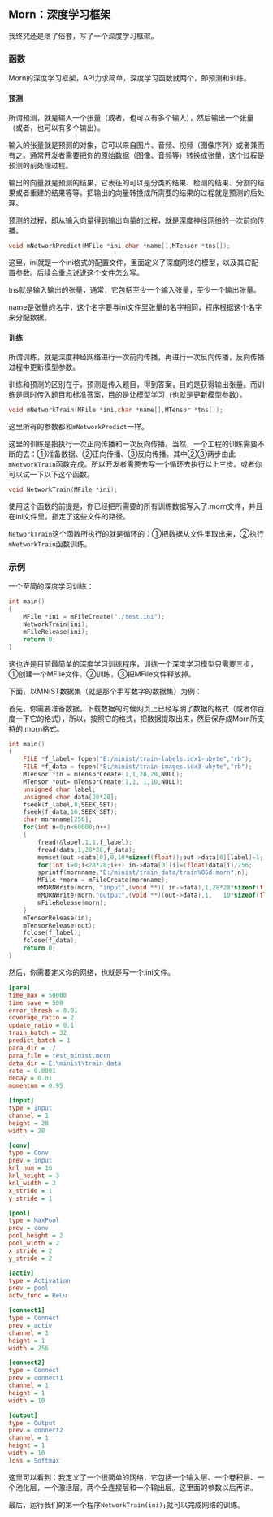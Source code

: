 ## Morn：深度学习框架

我终究还是落了俗套，写了一个深度学习框架。



### 函数

Morn的深度学习框架，API力求简单，深度学习函数就两个，即预测和训练。



#### 预测

所谓预测，就是输入一个张量（或者，也可以有多个输入），然后输出一个张量（或者，也可以有多个输出）。

输入的张量就是预测的对象，它可以来自图片、音频、视频（图像序列）或者兼而有之。通常开发者需要把你的原始数据（图像、音频等）转换成张量，这个过程是预测的前处理过程。

输出的向量就是预测的结果，它表征的可以是分类的结果、检测的结果、分割的结果或者重建的结果等等。把输出的向量转换成所需要的结果的过程就是预测的后处理。

预测的过程，即从输入向量得到输出向量的过程，就是深度神经网络的一次前向传播。

```c
void mNetworkPredict(MFile *ini,char *name[],MTensor *tns[]);
```

这里，ini就是一个ini格式的配置文件，里面定义了深度网络的模型，以及其它配置参数。后续会重点说说这个文件怎么写。

tns就是输入输出的张量，通常，它包括至少一个输入张量，至少一个输出张量。

name是张量的名字，这个名字要与ini文件里张量的名字相同，程序根据这个名字来分配数据。



#### 训练

所谓训练，就是深度神经网络进行一次前向传播，再进行一次反向传播，反向传播过程中更新模型参数。

训练和预测的区别在于，预测是传入题目，得到答案，目的是获得输出张量。而训练是同时传入题目和标准答案，目的是让模型学习（也就是更新模型参数）。

```c
void mNetworkTrain(MFile *ini,char *name[],MTensor *tns[]);
```

这里所有的参数都和`mNetworkPredict`一样。

这里的训练是指执行一次正向传播和一次反向传播。当然，一个工程的训练需要不断的去：①准备数据、②正向传播、③反向传播。其中②③两步由此`mNetworkTrain`函数完成。所以开发者需要去写一个循环去执行以上三步。或者你可以试一下以下这个函数。

```c
void NetworkTrain(MFile *ini);
```

使用这个函数的前提是，你已经把所需要的所有训练数据写入了.morn文件，并且在ini文件里，指定了这些文件的路径。

`NetworkTrain`这个函数所执行的就是循环的：①把数据从文件里取出来，②执行`mNetworkTrain`函数训练。



### 示例

一个至简的深度学习训练：

```c
int main()
{
    MFile *ini = mFileCreate("./test.ini");
    NetworkTrain(ini);
    mFileRelease(ini);
    return 0;
}
```

这也许是目前最简单的深度学习训练程序，训练一个深度学习模型只需要三步，①创建一个MFile文件，②训练，③把MFile文件释放掉。

下面，以MNIST数据集（就是那个手写数字的数据集）为例：

首先，你需要准备数据，下载数据的时候网页上已经写明了数据的格式（或者你百度一下它的格式），所以，按照它的格式，把数据提取出来，然后保存成Morn所支持的.morn格式。

```c
int main()
{
    FILE *f_label= fopen("E:/minist/train-labels.idx1-ubyte","rb");
    FILE *f_data = fopen("E:/minist/train-images.idx3-ubyte","rb");
    MTensor *in = mTensorCreate(1,1,28,28,NULL);
    MTensor *out= mTensorCreate(1,1, 1,10,NULL);
    unsigned char label;
    unsigned char data[28*28];
    fseek(f_label,8,SEEK_SET);
    fseek(f_data,16,SEEK_SET);
    char mornname[256];
    for(int n=0;n<60000;n++)
    {
        fread(&label,1,1,f_label);
        fread(data,1,28*28,f_data);
        memset(out->data[0],0,10*sizeof(float));out->data[0][label]=1;
        for(int i=0;i<28*28;i++) in->data[0][i]=(float)data[i]/256;
        sprintf(mornname,"E:/minist/train_data/train%05d.morn",n);
        MFile *morn = mFileCreate(mornname);
        mMORNWrite(morn, "input",(void **)( in->data),1,28*28*sizeof(float));
        mMORNWrite(morn,"output",(void **)(out->data),1,   10*sizeof(float));
        mFileRelease(morn);
    }
    mTensorRelease(in);
    mTensorRelease(out);
    fclose(f_label);
    fclose(f_data);
    return 0;
}
```

然后，你需要定义你的网络，也就是写一个.ini文件。

```ini
[para]
time_max = 50000
time_save = 500
error_thresh = 0.01
coverage_ratio = 2
update_ratio = 0.1
train_batch = 32
predict_batch = 1
para_dir = ./
para_file = test_minist.morn
data_dir = E:\minist\train_data
rate = 0.0001
decay = 0.01
momentum = 0.95

[input]
type = Input
channel = 1
height = 28
width = 28

[conv]
type = Conv
prev = input
knl_num = 16
knl_height = 3
knl_width = 3
x_stride = 1
y_stride = 1

[pool]
type = MaxPool
prev = conv
pool_height = 2
pool_width = 2
x_stride = 2
y_stride = 2

[activ]
type = Activation
prev = pool
actv_func = ReLu

[connect1]
type = Connect
prev = activ
channel = 1
height = 1
width = 256

[connect2]
type = Connect
prev = connect1
channel = 1
height = 1
width = 10

[output]
type = Output
prev = connect2
channel = 1
height = 1
width = 10
loss = Softmax
```

这里可以看到：我定义了一个很简单的网络，它包括一个输入层、一个卷积层、一个池化层，一个激活层，两个全连接层和一个输出层。这里面的参数以后再讲。

最后，运行我们的第一个程序`NetworkTrain(ini);`就可以完成网络的训练。